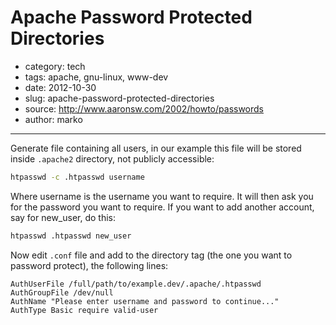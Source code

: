 # Apache Password Protected Directories

- category: tech
- tags: apache, gnu-linux, www-dev
- date: 2012-10-30
- slug: apache-password-protected-directories
- source: http://www.aaronsw.com/2002/howto/passwords
- author: marko

--------------------

Generate file containing all users, in our example this file will be stored
inside `.apache2` directory, not publicly accessible:

````bash
htpasswd -c .htpasswd username
````

Where username is the username you want to require. It will then ask you
for the password you want to require. If you want to add another account,
say for new_user, do this:

````bash
htpasswd .htpasswd new_user
````

Now edit `.conf` file and add to the directory tag (the one you want to password
protect), the following lines:

	AuthUserFile /full/path/to/example.dev/.apache/.htpasswd
	AuthGroupFile /dev/null
	AuthName "Please enter username and password to continue..."
	AuthType Basic require valid-user